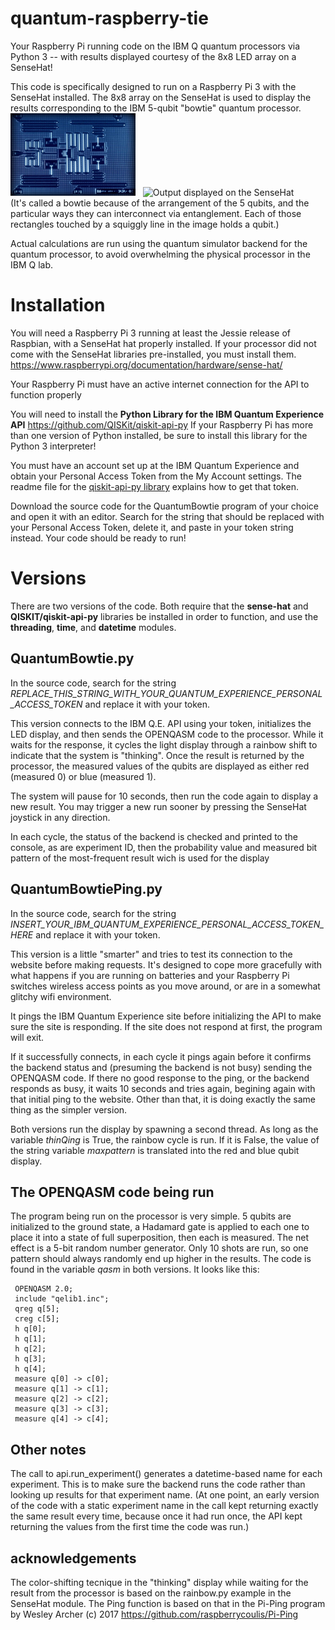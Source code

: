 # quantum-raspberry-tie
Your Raspberry Pi running code on the IBM Q quantum processors via Python 3 -- with results displayed courtesy of the 8x8 LED array on a SenseHat!

This code is specifically designed to run on a Raspberry Pi 3 with the SenseHat installed. The 8x8 array on the SenseHat is used to display the results corresponding to the IBM 5-qubit "bowtie" quantum processor.
<br/><img src='ibm_qubit_cpu.jpg' width='200' alt='IBM 5 qubit processor'>&nbsp;&nbsp;
<img src='RaspberryTieOutput.png' width='200' alt='Output displayed on the SenseHat'><br/> 
(It's called a bowtie because of the arrangement of the 5 qubits, and the particular ways they can interconnect via entanglement. Each of those rectangles touched by a squiggly line in the image holds a qubit.)

Actual calculations are run using the quantum simulator backend for the quantum processor, to avoid overwhelming the physical processor in the IBM Q lab.

# Installation

You will need a Raspberry Pi 3 running at least the Jessie release of Raspbian, with a SenseHat hat properly installed.
If your processor did not come with the SenseHat libraries pre-installed, you must install them.
     https://www.raspberrypi.org/documentation/hardware/sense-hat/
     
Your Raspberry Pi must have an active internet connection for the API to function properly
     
You will need to install the **Python Library for the IBM Quantum Experience API**
     https://github.com/QISKit/qiskit-api-py
     If your Raspberry Pi has more than one version of Python installed, be sure to install this library for the Python 3 interpreter!

You must have an account set up at the IBM Quantum Experience and obtain your Personal Access Token from the My Account settings. The readme file for the <a href='https://github.com/QISKit/qiskit-api-py'>qiskit-api-py library</a> explains how to get that token.

Download the source code for the QuantumBowtie program of your choice and open it with an editor. Search for the string that should be replaced with your Personal Access Token, delete it, and paste in your token string instead. Your code should be ready to run!

# Versions
There are two versions of the code. 
Both require that the **sense-hat** and **QISKIT/qiskit-api-py** libraries be installed in order to function, and use the **threading**, **time**, and **datetime** modules.

## QuantumBowtie.py 
In the source code, search for the string *REPLACE_THIS_STRING_WITH_YOUR_QUANTUM_EXPERIENCE_PERSONAL_ACCESS_TOKEN* and replace it with your token.

This version connects to the IBM Q.E. API using your token, initializes the LED display, and then sends the OPENQASM code to the processor. While it waits for the response, it cycles the light display through a rainbow shift to indicate that the system is "thinking". Once the result is returned by the processor, the measured values of the qubits are displayed as either red (measured 0) or blue (measured 1).

The system will pause for 10 seconds, then run the code again to display a new result. You may trigger a new run sooner by pressing the SenseHat joystick in any direction.

In each cycle, the status of the backend is checked and printed to the console, as are experiment ID, then the probability value and measured bit pattern of the most-frequent result wich is used for the display

## QuantumBowtiePing.py
In the source code, search for the string *INSERT_YOUR_IBM_QUANTUM_EXPERIENCE_PERSONAL_ACCESS_TOKEN_HERE* and replace it with your token.

This version is a little "smarter" and tries to test its connection to the website before making requests. It's designed to cope more gracefully with what happens if you are running on batteries and your Raspberry Pi switches wireless access points as you move around, or are in a somewhat glitchy wifi environment.

It pings the IBM Quantum Experience site before initializing the API to make sure the site is responding. If the site does not respond at first, the program will exit.

If it successfully connects, in each cycle it pings again before it confirms the backend status and (presuming the backend is not busy) sending the OPENQASM code. If there no good response to the ping, or the backend responds as busy, it waits 10 seconds and tries again, begining again with that initial ping to the website. Other than that, it is doing exactly the same thing as the simpler version.

Both versions run the display by spawning a second thread. As long as the variable *thinQing* is True, the rainbow cycle is run. If it is False, the value of the string variable *maxpattern* is translated into the red and blue qubit display.

## The OPENQASM code being run
The program being run on the processor is very simple. 5 qubits are initialized to the ground state, a Hadamard gate is applied to each one to place it into a state of full superposition, then each is measured. The net effect is a 5-bit random number generator. Only 10 shots are run, so one pattern should always randomly end up higher in the results. The code is found in the variable *qasm* in both versions. It looks like this:

     OPENQASM 2.0;
     include "qelib1.inc";
     qreg q[5];
     creg c[5];
     h q[0];
     h q[1];
     h q[2];
     h q[3];
     h q[4];
     measure q[0] -> c[0];
     measure q[1] -> c[1];
     measure q[2] -> c[2];
     measure q[3] -> c[3];
     measure q[4] -> c[4];
     
## Other notes
The call to api.run_experiment() generates a datetime-based name for each experiment. This is to make sure the backend runs the code rather than looking up results for that experiment name. (At one point, an early version of the code with a static experiment name in the call kept returning exactly the same result every time, because once it had run once, the API kept returning the values from the first time the code was run.)

## acknowledgements
The color-shifting tecnique in the "thinking" display while waiting for the result from the processor is based on the rainbow.py example in the SenseHat module.
The Ping function is based on that in the Pi-Ping program by Wesley Archer (c) 2017 
             https://github.com/raspberrycoulis/Pi-Ping
